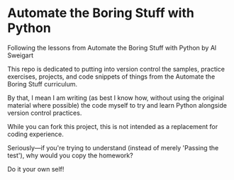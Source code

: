 # Automate the Boring Stuff with Python
Following the lessons from Automate the Boring Stuff with Python by Al Sweigart

This repo is dedicated to putting into version control the samples, practice exercises, projects, and code snippets of things from the Automate the Boring Stuff curriculum.

By that, I mean I am writing (as best I know how, without using the original material where possible) the code myself to try and learn Python alongside version control practices.

While you can fork this project, this is not intended as a replacement for coding experience.

Seriously—if you're trying to understand (instead of merely 'Passing the test'), why would you copy the homework?

Do it your own self!
